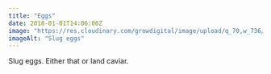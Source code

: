 ```yaml
---
title: "Eggs"
date: 2018-01-01T14:06:00Z
image: "https://res.cloudinary.com/growdigital/image/upload/q_70,w_736/v1544046887/slug-eggs-39436727131.jpg"
imageAlt: "Slug eggs"
---
```


Slug eggs. Either that or land caviar.
